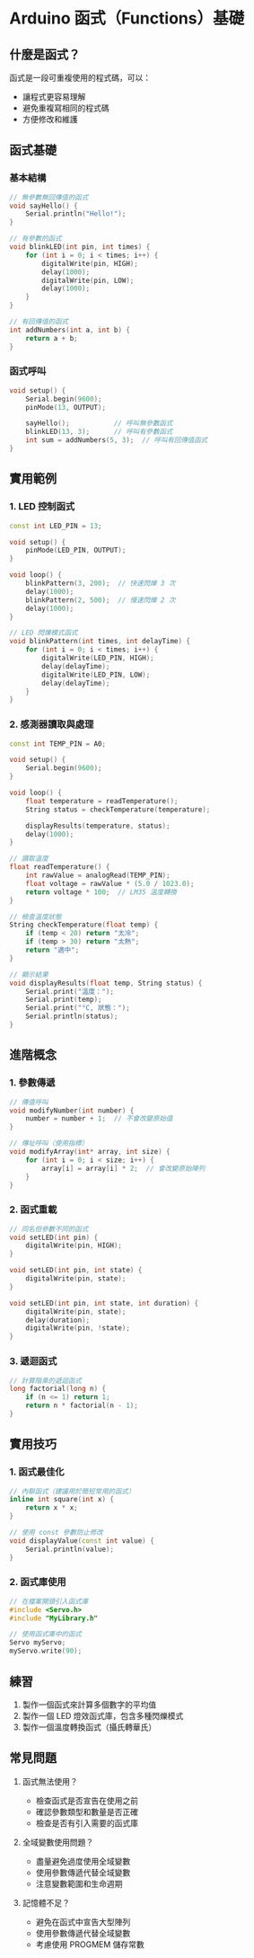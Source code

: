 # Arduino 函式（Functions）基礎

## 什麼是函式？
函式是一段可重複使用的程式碼，可以：
- 讓程式更容易理解
- 避免重複寫相同的程式碼
- 方便修改和維護

## 函式基礎

### 基本結構
```cpp
// 無參數無回傳值的函式
void sayHello() {
    Serial.println("Hello!");
}

// 有參數的函式
void blinkLED(int pin, int times) {
    for (int i = 0; i < times; i++) {
        digitalWrite(pin, HIGH);
        delay(1000);
        digitalWrite(pin, LOW);
        delay(1000);
    }
}

// 有回傳值的函式
int addNumbers(int a, int b) {
    return a + b;
}
```

### 函式呼叫
```cpp
void setup() {
    Serial.begin(9600);
    pinMode(13, OUTPUT);

    sayHello();           // 呼叫無參數函式
    blinkLED(13, 3);      // 呼叫有參數函式
    int sum = addNumbers(5, 3);  // 呼叫有回傳值函式
}
```

## 實用範例

### 1. LED 控制函式
```cpp
const int LED_PIN = 13;

void setup() {
    pinMode(LED_PIN, OUTPUT);
}

void loop() {
    blinkPattern(3, 200);  // 快速閃爍 3 次
    delay(1000);
    blinkPattern(2, 500);  // 慢速閃爍 2 次
    delay(1000);
}

// LED 閃爍模式函式
void blinkPattern(int times, int delayTime) {
    for (int i = 0; i < times; i++) {
        digitalWrite(LED_PIN, HIGH);
        delay(delayTime);
        digitalWrite(LED_PIN, LOW);
        delay(delayTime);
    }
}
```

### 2. 感測器讀取與處理
```cpp
const int TEMP_PIN = A0;

void setup() {
    Serial.begin(9600);
}

void loop() {
    float temperature = readTemperature();
    String status = checkTemperature(temperature);

    displayResults(temperature, status);
    delay(1000);
}

// 讀取溫度
float readTemperature() {
    int rawValue = analogRead(TEMP_PIN);
    float voltage = rawValue * (5.0 / 1023.0);
    return voltage * 100;  // LM35 溫度轉換
}

// 檢查溫度狀態
String checkTemperature(float temp) {
    if (temp < 20) return "太冷";
    if (temp > 30) return "太熱";
    return "適中";
}

// 顯示結果
void displayResults(float temp, String status) {
    Serial.print("溫度：");
    Serial.print(temp);
    Serial.print("°C, 狀態：");
    Serial.println(status);
}
```

## 進階概念

### 1. 參數傳遞
```cpp
// 傳值呼叫
void modifyNumber(int number) {
    number = number + 1;  // 不會改變原始值
}

// 傳址呼叫（使用指標）
void modifyArray(int* array, int size) {
    for (int i = 0; i < size; i++) {
        array[i] = array[i] * 2;  // 會改變原始陣列
    }
}
```

### 2. 函式重載
```cpp
// 同名但參數不同的函式
void setLED(int pin) {
    digitalWrite(pin, HIGH);
}

void setLED(int pin, int state) {
    digitalWrite(pin, state);
}

void setLED(int pin, int state, int duration) {
    digitalWrite(pin, state);
    delay(duration);
    digitalWrite(pin, !state);
}
```

### 3. 遞迴函式
```cpp
// 計算階乘的遞迴函式
long factorial(long n) {
    if (n <= 1) return 1;
    return n * factorial(n - 1);
}
```

## 實用技巧

### 1. 函式最佳化
```cpp
// 內聯函式（建議用於簡短常用的函式）
inline int square(int x) {
    return x * x;
}

// 使用 const 參數防止修改
void displayValue(const int value) {
    Serial.println(value);
}
```

### 2. 函式庫使用
```cpp
// 在檔案開頭引入函式庫
#include <Servo.h>
#include "MyLibrary.h"

// 使用函式庫中的函式
Servo myServo;
myServo.write(90);
```

## 練習
1. 製作一個函式來計算多個數字的平均值
2. 製作一個 LED 燈效函式庫，包含多種閃爍模式
3. 製作一個溫度轉換函式（攝氏轉華氏）

## 常見問題
1. 函式無法使用？
   - 檢查函式是否宣告在使用之前
   - 確認參數類型和數量是否正確
   - 檢查是否有引入需要的函式庫

2. 全域變數使用問題？
   - 盡量避免過度使用全域變數
   - 使用參數傳遞代替全域變數
   - 注意變數範圍和生命週期

3. 記憶體不足？
   - 避免在函式中宣告大型陣列
   - 使用參數傳遞代替全域變數
   - 考慮使用 PROGMEM 儲存常數